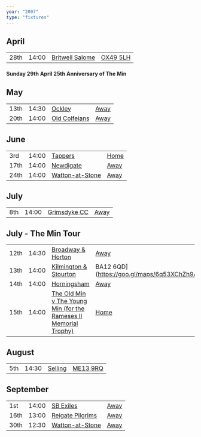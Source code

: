 ```yaml
---
year: "2007"
type: "fixtures"
---
```


## April

|  |  |  |  |
|:---|:---|:---|:---|
| 28th | 14:00 | [Britwell Salome](/2007/britwell-salome) | [OX49 5LH](https://goo.gl/maps/CGgpPNyQhotADDFs9) |

#### Sunday 29th April 25th Anniversary of The Min

## May

|  |  |  |  |
|:---|:---|:---|:---|
| 13th | 14:30 | [Ockley](/2007/ockley) | [Away](https://goo.gl/maps/vmhvFhbrVZGrsXAAA) |
| 20th | 14:00 | [Old Colfeians](/2007/old-colfeians) | [Away]() |

## June

|  |  |  |  |
|:---|:---|:---|:---|
| 3rd | 14:00 | [Tappers](/2007/tappers) | [Home]() |
| 17th | 14:00 | [Newdigate](/2007/newdigate) | [Away](https://goo.gl/maps/kQnkUfc3MdtqLyvd8) |
| 24th | 14:00 | [Watton-at-Stone](/2007/watton-at-stone) | [Away](https://goo.gl/maps/JPBQawMsjLgYtVHk9) |

## July

|  |  |  |  |
|:---|:---|:---|:---|
| 8th | 14:00 | [Grimsdyke CC](/2007/grimsdyke-cc) | [Away]() |
 
## July - The Min Tour

|  |  |  |  |
|:---|:---|:---|:---|
| 12th | 14:30 | [Broadway & Horton](/2007/broadwa-and-horton) | [Away]() |
| 13th | 14:00 | [Kilmington & Stourton](/2007/kilmington-and-stourton) | BA12 6QD](https://goo.gl/maps/6q53XChZh9A2) |
| 14th | 14:00 | [Horningsham](/2007/horningsham) | [Away](https://goo.gl/maps/SNpXcsajYDXfjmff7) |
| 15th | 14:00 | [The Old Min v The Young Min (for the Rameses II Memorial Trophy)](/2007/the-old-min-the-young-min) | [Home]() |

## August

|  |  |  |  |
|:---|:---|:---|:---|
| 5th | 14:30 | [Selling](/2007/selling) | [ME13 9RQ](https//goo.gl/maps/QeLhjBkEbJr) |

## September

|  |  |  |  |
|:---|:---|:---|:---|
| 1st | 14:00 | [SB Exiles](/2007/sb-exiles) | [Away]() |
| 16th | 13:00 | [Reigate Pilgrims](/2007/reigate-pilgrims) | [Away](https://goo.gl/maps/z54KDhWLtQreY6xy9) |
| 30th | 12:30 | [Watton-at-Stone](2007-watton-at-stone-2) | [Away]() |